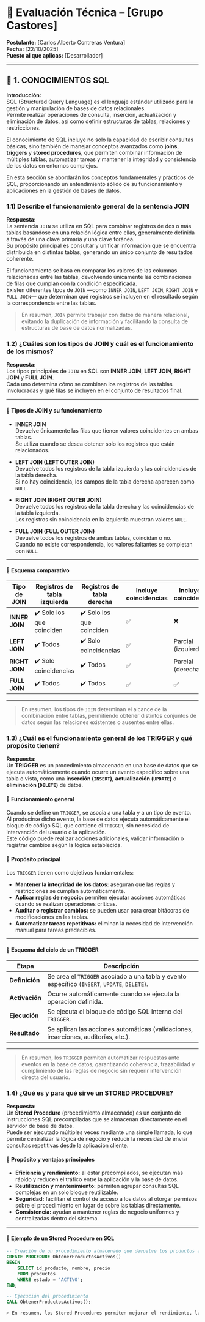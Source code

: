 # 📘 Evaluación Técnica – [Grupo Castores]
**Postulante:** [Carlos Alberto Contreras Ventura]  
**Fecha:** [22/10/2025]  
**Puesto al que aplicas:** [Desarrollador]

---

## 🧠 1. CONOCIMIENTOS SQL

**Introducción:**  
SQL (Structured Query Language) es el lenguaje estándar utilizado para la gestión y manipulación de bases de datos relacionales.  
Permite realizar operaciones de consulta, inserción, actualización y eliminación de datos, así como definir estructuras de tablas, relaciones y restricciones.

El conocimiento de SQL incluye no solo la capacidad de escribir consultas básicas, sino también de manejar conceptos avanzados como **joins**, **triggers** y **stored procedures**, que permiten combinar información de múltiples tablas, automatizar tareas y mantener la integridad y consistencia de los datos en entornos complejos.  

En esta sección se abordarán los conceptos fundamentales y prácticos de SQL, proporcionando un entendimiento sólido de su funcionamiento y aplicaciones en la gestión de bases de datos.

### 1.1) Describe el funcionamiento general de la sentencia JOIN

**Respuesta:**  
La sentencia `JOIN` se utiliza en SQL para combinar registros de dos o más tablas basándose en una relación lógica entre ellas, generalmente definida a través de una clave primaria y una clave foránea.  
Su propósito principal es consultar y unificar información que se encuentra distribuida en distintas tablas, generando un único conjunto de resultados coherente.  

El funcionamiento se basa en comparar los valores de las columnas relacionadas entre las tablas, devolviendo únicamente las combinaciones de filas que cumplan con la condición especificada.  
Existen diferentes tipos de `JOIN` —como `INNER JOIN`, `LEFT JOIN`, `RIGHT JOIN` y `FULL JOIN`— que determinan qué registros se incluyen en el resultado según la correspondencia entre las tablas.

> En resumen, `JOIN` permite trabajar con datos de manera relacional, evitando la duplicación de información y facilitando la consulta de estructuras de base de datos normalizadas.

### 1.2) ¿Cuáles son los tipos de JOIN y cuál es el funcionamiento de los mismos?

**Respuesta:**  
Los tipos principales de `JOIN` en SQL son **INNER JOIN**, **LEFT JOIN**, **RIGHT JOIN** y **FULL JOIN**.  
Cada uno determina cómo se combinan los registros de las tablas involucradas y qué filas se incluyen en el conjunto de resultados final.

---

#### 🔹 Tipos de JOIN y su funcionamiento

- **INNER JOIN**  
  Devuelve únicamente las filas que tienen valores coincidentes en ambas tablas.  
  Se utiliza cuando se desea obtener solo los registros que están relacionados.

- **LEFT JOIN (LEFT OUTER JOIN)**  
  Devuelve todos los registros de la tabla izquierda y las coincidencias de la tabla derecha.  
  Si no hay coincidencia, los campos de la tabla derecha aparecen como `NULL`.

- **RIGHT JOIN (RIGHT OUTER JOIN)**  
  Devuelve todos los registros de la tabla derecha y las coincidencias de la tabla izquierda.  
  Los registros sin coincidencia en la izquierda muestran valores `NULL`.

- **FULL JOIN (FULL OUTER JOIN)**  
  Devuelve todos los registros de ambas tablas, coincidan o no.  
  Cuando no existe correspondencia, los valores faltantes se completan con `NULL`.

---

#### 🔸 Esquema comparativo

| Tipo de JOIN | Registros de tabla izquierda | Registros de tabla derecha | Incluye coincidencias | Incluye no coincidencias |
|---------------|------------------------------|-----------------------------|------------------------|---------------------------|
| **INNER JOIN** | ✔️ Solo los que coinciden | ✔️ Solo los que coinciden | ✅ | ❌ |
| **LEFT JOIN**  | ✔️ Todos | ✔️ Solo coincidencias | ✅ | Parcial (izquierda) |
| **RIGHT JOIN** | ✔️ Solo coincidencias | ✔️ Todos | ✅ | Parcial (derecha) |
| **FULL JOIN**  | ✔️ Todos | ✔️ Todos | ✅ | ✅ |

---

> En resumen, los tipos de `JOIN` determinan el alcance de la combinación entre tablas, permitiendo obtener distintos conjuntos de datos según las relaciones existentes o ausentes entre ellas.

### 1.3) ¿Cuál es el funcionamiento general de los TRIGGER y qué propósito tienen?

**Respuesta:**  
Un **TRIGGER** es un procedimiento almacenado en una base de datos que se ejecuta automáticamente cuando ocurre un evento específico sobre una tabla o vista, como una **inserción (`INSERT`)**, **actualización (`UPDATE`)** o **eliminación (`DELETE`)** de datos.

#### 🔹 Funcionamiento general
Cuando se define un `TRIGGER`, se asocia a una tabla y a un tipo de evento.  
Al producirse dicho evento, la base de datos ejecuta automáticamente el bloque de código SQL que contiene el `TRIGGER`, sin necesidad de intervención del usuario o la aplicación.  
Este código puede realizar acciones adicionales, validar información o registrar cambios según la lógica establecida.

#### 🔹 Propósito principal
Los `TRIGGER` tienen como objetivos fundamentales:
- **Mantener la integridad de los datos:** aseguran que las reglas y restricciones se cumplan automáticamente.  
- **Aplicar reglas de negocio:** permiten ejecutar acciones automáticas cuando se realizan operaciones críticas.  
- **Auditar o registrar cambios:** se pueden usar para crear bitácoras de modificaciones en las tablas.  
- **Automatizar tareas repetitivas:** eliminan la necesidad de intervención manual para tareas predecibles.

---

#### 🔸 Esquema del ciclo de un TRIGGER

| Etapa | Descripción |
|--------|--------------|
| **Definición** | Se crea el `TRIGGER` asociado a una tabla y evento específico (`INSERT`, `UPDATE`, `DELETE`). |
| **Activación** | Ocurre automáticamente cuando se ejecuta la operación definida. |
| **Ejecución** | Se ejecuta el bloque de código SQL interno del `TRIGGER`. |
| **Resultado** | Se aplican las acciones automáticas (validaciones, inserciones, auditorías, etc.). |

---

> En resumen, los `TRIGGER` permiten automatizar respuestas ante eventos en la base de datos, garantizando coherencia, trazabilidad y cumplimiento de las reglas de negocio sin requerir intervención directa del usuario.

### 1.4) ¿Qué es y para qué sirve un STORED PROCEDURE?

**Respuesta:**  
Un **Stored Procedure** (procedimiento almacenado) es un conjunto de instrucciones SQL precompiladas que se almacenan directamente en el servidor de base de datos.  
Puede ser ejecutado múltiples veces mediante una simple llamada, lo que permite centralizar la lógica de negocio y reducir la necesidad de enviar consultas repetitivas desde la aplicación cliente.

#### 🔹 Propósito y ventajas principales
- **Eficiencia y rendimiento:** al estar precompilados, se ejecutan más rápido y reducen el tráfico entre la aplicación y la base de datos.  
- **Reutilización y mantenimiento:** permiten agrupar consultas SQL complejas en un solo bloque reutilizable.  
- **Seguridad:** facilitan el control de acceso a los datos al otorgar permisos sobre el procedimiento en lugar de sobre las tablas directamente.  
- **Consistencia:** ayudan a mantener reglas de negocio uniformes y centralizadas dentro del sistema.

---

#### 🔸 Ejemplo de un Stored Procedure en SQL

```sql
-- Creación de un procedimiento almacenado que devuelve los productos activos
CREATE PROCEDURE ObtenerProductosActivos()
BEGIN
    SELECT id_producto, nombre, precio
    FROM productos
    WHERE estado = 'ACTIVO';
END;

-- Ejecución del procedimiento
CALL ObtenerProductosActivos();

> En resumen, los Stored Procedures permiten mejorar el rendimiento, la seguridad y la organización del código SQL, facilitando la gestión eficiente y consistente de la lógica de negocio dentro de la base de datos.

